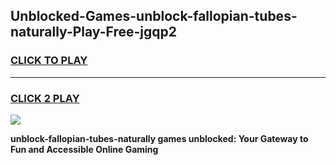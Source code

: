 
## Unblocked-Games-unblock-fallopian-tubes-naturally-Play-Free-jgqp2
<h3>
<a href="https://premium76.site?title=unblock-fallopian-tubes-naturally&ref=23A">CLICK TO PLAY</a></h3>
<hr>

<h3>
<a href="https://premium76.site?title=unblock-fallopian-tubes-naturally&ref=23A">CLICK 2 PLAY</a>
  
</h3>

<a href="https://premium76.site?title=unblock-fallopian-tubes-naturally&ref=23A"><img src="https://clearcache.store/games.png"></a>


**unblock-fallopian-tubes-naturally games unblocked: Your Gateway to Fun and Accessible Online Gaming**
